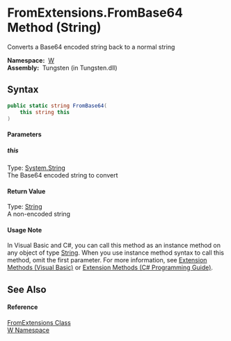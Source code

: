 FromExtensions.FromBase64 Method (String)
=========================================
  Converts a Base64 encoded string back to a normal string

  **Namespace:**  [W][1]  
  **Assembly:**  Tungsten (in Tungsten.dll)

Syntax
------

```csharp
public static string FromBase64(
	this string this
)
```

#### Parameters

##### *this*
Type: [System.String][2]  
The Base64 encoded string to convert

#### Return Value
Type: [String][2]  
A non-encoded string
#### Usage Note
In Visual Basic and C#, you can call this method as an instance method on any object of type [String][2]. When you use instance method syntax to call this method, omit the first parameter. For more information, see [Extension Methods (Visual Basic)][3] or [Extension Methods (C# Programming Guide)][4].

See Also
--------

#### Reference
[FromExtensions Class][5]  
[W Namespace][1]  

[1]: ../README.md
[2]: http://msdn.microsoft.com/en-us/library/s1wwdcbf
[3]: http://msdn.microsoft.com/en-us/library/bb384936.aspx
[4]: http://msdn.microsoft.com/en-us/library/bb383977.aspx
[5]: README.md
